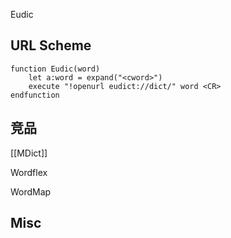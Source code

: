 

Eudic




## URL Scheme


```vimscript
function Eudic(word)
    let a:word = expand("<cword>")
    execute "!openurl eudict://dict/" word <CR>
endfunction
```


## 竞品

[[MDict]]

Wordflex

WordMap


## Misc


